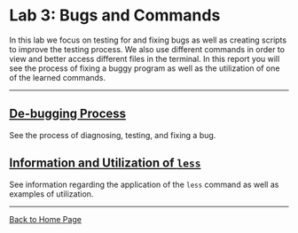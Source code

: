 # Lab 3: Bugs and Commands 
In this lab we focus on testing for and fixing bugs as well as creating scripts to improve the testing process. We also use different commands in order to view and 
better access different files in the terminal. In this report you will see the process of fixing a buggy program as well as the utilization of one of the learned commands.

---
## [De-bugging Process]() 
See the process of diagnosing, testing, and fixing a bug.

## [Information and Utilization of `less`]() 
See information regarding the application of the `less` command as well as examples of utilization.

---
[Back to Home Page]()
